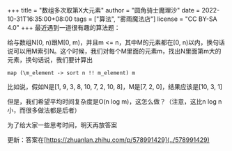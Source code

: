 +++
title = "数组多次取第X大元素"
author = "圆角骑士魔理沙"
date = 2022-10-31T16:35:00+08:00
tags = ["算法", "雾雨魔法店"]
license = "CC BY-SA 4.0"
+++
最近遇到一道很有趣的算法题：

给与数组N[0, n)跟M[0, m)，并且m \<= n，其中M的元素都在[0, n)以内，换句话说可以用M索引N。这个时候，我们对每个M里面的元素m，找出N里面第m大的元素，换句话说，我们要计算出

````text
map (\m_element -> sort n !! m_element) m
````

比如说，假如N是[1, 9, 3, 8, 10, 7, 2, 10, 8]，M是[7, 2, 0]，结果应该是[10, 3, 1]

但是，我们希望平均时间复杂度是O(n log m)，这怎么做？（注意，这比n log n小，而很多做法都是后者）

为了给大家一些思考时间，明天再放答案

更新：答案在[https://zhuanlan.zhihu.com/p/578991429](../578991429)


